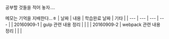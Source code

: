 공부할 것들을 적어 놓자....

메모는 기억을 지배한다...ㅎ
| 날짜 | 내용 | 학습완료 날짜 | 기타 | 
| --- | --- | --- | --- |
| 20160909-1 | gulp 관련 내용 정리 | | |
| 20160909-2 | webpack 관련 내용 정리 | | |

